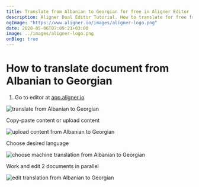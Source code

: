 ```yaml
---
title: Translate from Albanian to Georgian for free in Aligner Editor
description: Aligner Dual Editor Tutorial. How to translate for free from Albanian to Georgian. Aligner is multilingual document management platform. 
ogImage: "https://www.aligner.io/images/aligner-logo.png"
date: 2020-05-06T07:09:21+03:00
image: ../images/aligner-logo.png
onBlog: true
---
```


# How to translate document from Albanian to Georgian

1. Go to editor at [app.aligner.io](https://app.aligner.io "Aligner App web page")

![translate from Albanian to Georgian](../aligner-blank-editor.png "translate from Albanian to Georgian")

Copy-paste content or upload content

![upload content from Albanian to Georgian](../aligner-uploaded-document.png "upload content from Albanian to Georgian")

Choose desired language

![choose machine translation from Albanian to Georgian](../aligner-language-dropdown.png "choose machine translation from Albanian to Georgian")

Work and edit 2 documents in parallel

![edit translation from Albanian to Georgian](../aligner-double-sitded-editor.png "edit translation from Albanian to Georgian")

